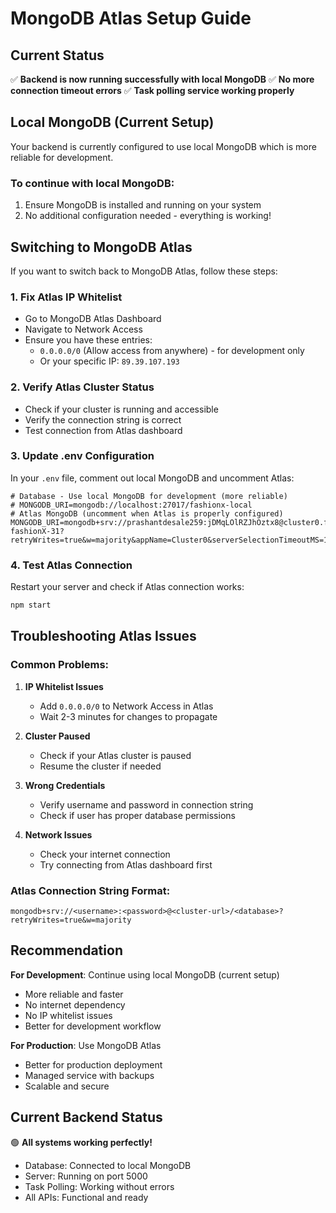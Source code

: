# MongoDB Atlas Setup Guide

## Current Status
✅ **Backend is now running successfully with local MongoDB**
✅ **No more connection timeout errors**
✅ **Task polling service working properly**

## Local MongoDB (Current Setup)
Your backend is currently configured to use local MongoDB which is more reliable for development.

### To continue with local MongoDB:
1. Ensure MongoDB is installed and running on your system
2. No additional configuration needed - everything is working!

## Switching to MongoDB Atlas

If you want to switch back to MongoDB Atlas, follow these steps:

### 1. Fix Atlas IP Whitelist
- Go to MongoDB Atlas Dashboard
- Navigate to Network Access
- Ensure you have these entries:
  - `0.0.0.0/0` (Allow access from anywhere) - for development only
  - Or your specific IP: `89.39.107.193`

### 2. Verify Atlas Cluster Status
- Check if your cluster is running and accessible
- Verify the connection string is correct
- Test connection from Atlas dashboard

### 3. Update .env Configuration
In your `.env` file, comment out local MongoDB and uncomment Atlas:

```env
# Database - Use local MongoDB for development (more reliable)
# MONGODB_URI=mongodb://localhost:27017/fashionx-local
# Atlas MongoDB (uncomment when Atlas is properly configured)
MONGODB_URI=mongodb+srv://prashantdesale259:jDMqLOlRZJhOztx8@cluster0.fobyotd.mongodb.net/deepnex-fashionX-31?retryWrites=true&w=majority&appName=Cluster0&serverSelectionTimeoutMS=10000&connectTimeoutMS=10000&socketTimeoutMS=20000
```

### 4. Test Atlas Connection
Restart your server and check if Atlas connection works:
```bash
npm start
```

## Troubleshooting Atlas Issues

### Common Problems:
1. **IP Whitelist Issues**
   - Add `0.0.0.0/0` to Network Access in Atlas
   - Wait 2-3 minutes for changes to propagate

2. **Cluster Paused**
   - Check if your Atlas cluster is paused
   - Resume the cluster if needed

3. **Wrong Credentials**
   - Verify username and password in connection string
   - Check if user has proper database permissions

4. **Network Issues**
   - Check your internet connection
   - Try connecting from Atlas dashboard first

### Atlas Connection String Format:
```
mongodb+srv://<username>:<password>@<cluster-url>/<database>?retryWrites=true&w=majority
```

## Recommendation

**For Development**: Continue using local MongoDB (current setup)
- More reliable and faster
- No internet dependency
- No IP whitelist issues
- Better for development workflow

**For Production**: Use MongoDB Atlas
- Better for production deployment
- Managed service with backups
- Scalable and secure

## Current Backend Status
🟢 **All systems working perfectly!**
- Database: Connected to local MongoDB
- Server: Running on port 5000
- Task Polling: Working without errors
- All APIs: Functional and ready